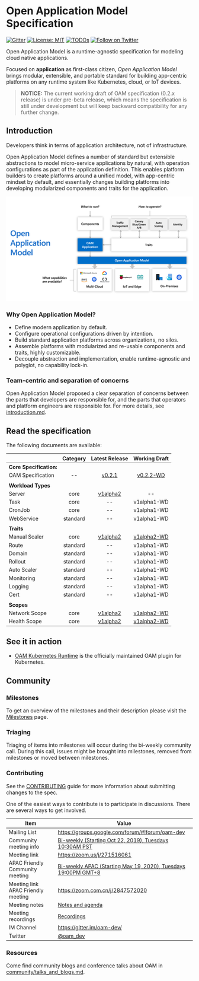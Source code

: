 # Open Application Model Specification

[![Gitter](https://badges.gitter.im/oam-dev/community.svg)](https://gitter.im/oam-devcommunity?utm_source=badge&utm_medium=badge&utm_campaign=pr-badge)
[![License: MIT](https://img.shields.io/badge/License-OWF-yellow)](https://github.com/oam-dev/spec/blob/master/LICENSE)
[![TODOs](https://badgen.net/https/api.tickgit.com/badgen/github.com/oam-dev/spec)](https://www.tickgit.com/browse?repo=github.com/oam-dev/spec)
[![Follow on Twitter](https://img.shields.io/twitter/follow/oam_dev.svg?style=social&logo=twitter)](https://twitter.com/intent/follow?screen_name=oam_dev)

Open Application Model is a runtime-agnostic specification for modeling cloud native applications.

Focused on **application** as first-class citizen, _Open Application Model_ brings modular, extensible, and portable standard for building app-centric platforms on any runtime system like Kubernetes, cloud, or IoT devices.

> **NOTICE:** The current working draft of OAM specification (0.2.x release) is under pre-beta release, which means the specification is still under development but will keep backward compatibility for any further change.

## Introduction

Developers think in terms of application architecture, not of infrastructure.

Open Application Model defines a number of standard but extensible abstractions to model micro-service applications by natural, with operation configurations as part of the application definition. This enables platform builders to create platforms around a unified model, with app-centric mindset by default, and essentially changes building platforms into developing modularized components and traits for the application. 

![How it works][how-it-works]

### Why Open Application Model?
- Define modern application by default.
- Configure operational configurations driven by intention.
- Build standard application platforms across organizations, no silos.
- Assemble platforms with modularized and re-usable components and traits, highly customizable.
- Decouple abstraction and implementation, enable runtime-agnostic and polyglot, no capability lock-in.

### Team-centric and separation of concerns

Open Application Model proposed a clear separation of concerns between the parts that developers are responsible for, and the parts that operators and platform engineers are responsible for. For more details, see [introduction.md](./introduction.md).

## Read the specification

The following documents are available:

|                               | Category                          |         Latest Release             |    Working Draft                           |
| :---------------------------- | :-----------:|:--------------------------------: | :----------------------------------------: |
| **Core Specification:**       |
| OAM Specification             |  --          | [v0.2.1](https://github.com/oam-dev/spec/blob/v0.2.1/SPEC_LATEST_STABLE.md) |  [v0.2.2-WD](https://github.com/oam-dev/spec/blob/master/SPEC_WORKING_DRAFT.md)  |
|                               |
| **Workload Types**  |
| Server | core | [v1alpha2](https://github.com/oam-dev/spec/blob/v0.2.1/core/workloads/containerized_workload/containerized_workload.md) |  --          |
| Task  | core | --  |  v1alpha1-WD      |
| CronJob  | core | --  |  v1alpha1-WD      |
| WebService | standard | -- |  v1alpha1-WD |
|                               |
| **Traits**  |
| Manual Scaler  | core |  [v1alpha2](https://github.com/oam-dev/spec/blob/v0.2.1/core/traits/manual_scaler_trait.md)  |  [v1alpha2-WD](https://github.com/oam-dev/spec/blob/master/core/traits/manual_scaler_trait.md)          |
| Route  | standard |  --  |  v1alpha1-WD      |
| Domain  | standard |  --  |  v1alpha1-WD       |
| Rollout  | standard |  --  |  v1alpha1-WD        |
| Auto Scaler  | standard |  --  |  v1alpha1-WD        |
| Monitoring | standard |  --  |  v1alpha1-WD        |
| Logging | standard |  --  |  v1alpha1-WD        |
| Cert | standard |  --  |  v1alpha1-WD        |
|                               |
| **Scopes**  |
| Network Scope  | core |  [v1alpha2](https://github.com/oam-dev/spec/blob/v0.2.1/standard/scopes/network_scope.md)  |  [v1alpha2-WD](https://github.com/oam-dev/spec/blob/master/standard/scopes/network_scope.md)          |
| Health Scope  | core |  [v1alpha2](https://github.com/oam-dev/spec/blob/v0.2.1/standard/scopes/health_scope.md)  |  [v1alpha2-WD](https://github.com/oam-dev/spec/blob/master/standard/scopes/health_scope.md)          |



## See it in action

- [OAM Kubernetes Runtime](https://github.com/crossplane/oam-kubernetes-runtime) is the officially maintained OAM plugin for Kubernetes.

## Community

### Milestones

To get an overview of the milestones and their description please visit the [Milestones](https://github.com/oam-dev/spec/milestones) page. 

### Triaging 

Triaging of items into milestones will occur during the bi-weekly community call. During this call, issues might be brought into milestones, removed from milestones or moved between milestones. 

### Contributing

See the [CONTRIBUTING](CONTRIBUTING.md) guide for more information about submitting changes to the spec.

One of the easiest ways to contribute is to participate in discussions. There are several ways to get involved.

| Item        | Value  |
|---------------------|---|
| Mailing List | https://groups.google.com/forum/#!forum/oam-dev |
| Community meeting info | [Bi-weekly (Starting Oct 22, 2019), Tuesdays 10:30AM PST](https://calendar.google.com/calendar?cid=dDk5YThyNGIwOWJyYTJxajNlbWI0a2FvdGtAZ3JvdXAuY2FsZW5kYXIuZ29vZ2xlLmNvbQ)  |
| Meeting link | https://zoom.us/j/271516061 |
| APAC Friendly Community meeting | [Bi-weekly APAC (Starting May 19, 2020), Tuesdays 19:00PM GMT+8](https://calendar.google.com/calendar?cid=OGFhaDBxbjBqZDM0c25jamM5bmQ1OXZxajBAZ3JvdXAuY2FsZW5kYXIuZ29vZ2xlLmNvbQ) |
| Meeting link APAC Friendly meeting | https://zoom.com.cn/j/2847572020 |
| Meeting notes| [Notes and agenda](https://docs.google.com/document/d/1nqdFEyULekyksFHtFvgvFAYE-0AMHKoS3RMnaKsarjs) |
| Meeting recordings| [Recordings](https://drive.google.com/drive/folders/1yr5LSB8NkEYxzBL-R9D-z-UwVYx4luLe) |
| IM Channel      | https://gitter.im/oam-dev/ |
| Twitter      | [@oam_dev](https://twitter.com/oam_dev) |

[how-it-works]: assets/how-it-works.png

### Resources

Come find community blogs and conference talks about OAM in [community/talks_and_blogs.md](./community/talks_and_blogs.md).
